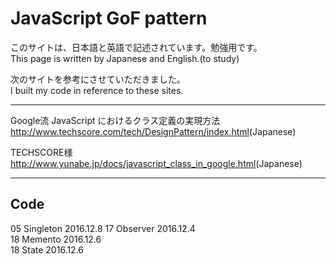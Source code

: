 # JavaScript GoF pattern
このサイトは、日本語と英語で記述されています。勉強用です。  
This page is written by Japanese and English.(to study)  

次のサイトを参考にさせていただきました。  
I built my code in reference to these sites.

---
Google流 JavaScript におけるクラス定義の実現方法  
<http://www.techscore.com/tech/DesignPattern/index.html>(Japanese)  

TECHSCORE様  
<http://www.yunabe.jp/docs/javascript_class_in_google.html>(Japanese)

---
## Code
05 Singleton 2016.12.8
17 Observer 2016.12.4  
18 Memento 2016.12.6  
18 State   2016.12.6  
